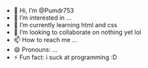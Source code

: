 - 👋 Hi, I’m @Pumdr753
- 👀 I’m interested in ...
- 🌱 I’m currently learning html and css
- 💞️ I’m looking to collaborate on nothing yet lol
- 📫 How to reach me ...
- 😄 Pronouns: ...
- ⚡ Fun fact: i suck at programming :D

<!---
Pumdr753/Pumdr753 is a ✨ special ✨ repository because its `README.md` (this file) appears on your GitHub profile.
You can click the Preview link to take a look at your changes.
--->
